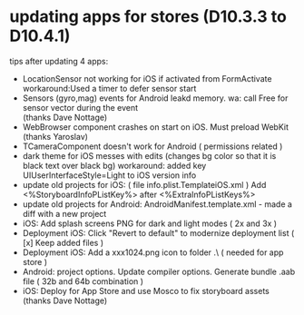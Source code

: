 # updating apps for stores (D10.3.3 to D10.4.1)
tips after updating 4 apps:

* LocationSensor not working for iOS if activated from FormActivate
  workaround:Used a timer to defer sensor start
* Sensors (gyro,mag) events for Android leakd memory. wa: call Free for sensor vector during the event  
 (thanks Dave Nottage)
* WebBrowser component crashes on start on iOS.  Must preload WebKit (thanks Yaroslav)  
* TCameraComponent doesn't work for Android ( permissions related )
* dark theme for iOS messes with edits (changes bg color so that it is black text over black bg)
  workaround: added key UIUserInterfaceStyle=Light to iOS version info
* update old projects for iOS: ( file info.plist.TemplateiOS.xml )
  Add <%StoryboardInfoPListKey%> after <%ExtraInfoPListKeys%> 
* update old projects for Android: AndroidManifest.template.xml - made a diff with a new project
* iOS: Add splash screens PNG for dark and light modes ( 2x and 3x )
* Deployment iOS: Click "Revert to default" to modernize deployment list ( [x] Keep added files )
* Deployment iOS: Add a xxx1024.png icon to folder .\   ( needed for app store )
* Android: project options. Update compiler options. Generate bundle .aab file ( 32b and 64b combination )
* iOS: Deploy for App Store and use Mosco to fix storyboard assets (thanks Dave Nottage)
